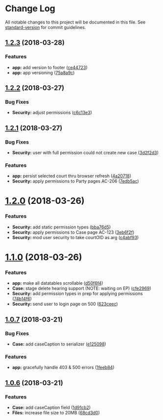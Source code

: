 # Change Log

All notable changes to this project will be documented in this file. See [standard-version](https://github.com/conventional-changelog/standard-version) for commit guidelines.

<a name="1.2.3"></a>
## [1.2.3](https://bitbucket.org/reurgency/ccms-fe2/compare/v1.2.2...v1.2.3) (2018-03-28)


### Features

* **app:** add version to footer ([ce44723](https://bitbucket.org/reurgency/ccms-fe2/commits/ce44723))
* **app:** app versioning ([75a8a9c](https://bitbucket.org/reurgency/ccms-fe2/commits/75a8a9c))



<a name="1.2.2"></a>
## [1.2.2](https://bitbucket.org/reurgency/ccms-fe2/compare/v1.2.1...v1.2.2) (2018-03-27)


### Bug Fixes

* **Security:** adjust permissions ([c6c13e3](https://bitbucket.org/reurgency/ccms-fe2/commits/c6c13e3))



<a name="1.2.1"></a>
## [1.2.1](https://bitbucket.org/reurgency/ccms-fe2/compare/v1.2.0...v1.2.1) (2018-03-27)


### Bug Fixes

* **Security:** user with full permission could not create new case ([3d2f2d3](https://bitbucket.org/reurgency/ccms-fe2/commits/3d2f2d3))


### Features

* **app:** persist selected court thru browser refresh ([4a20718](https://bitbucket.org/reurgency/ccms-fe2/commits/4a20718))
* **Security:** apply permissions to Party pages AC-206 ([7edb5ac](https://bitbucket.org/reurgency/ccms-fe2/commits/7edb5ac))



<a name="1.2.0"></a>
# [1.2.0](https://bitbucket.org/reurgency/ccms-fe2/compare/v1.1.0...v1.2.0) (2018-03-26)


### Features

* **Security:** add static permission types ([bba76d5](https://bitbucket.org/reurgency/ccms-fe2/commits/bba76d5))
* **Security:** apply permissions to Case page AC-123 ([3eb6f2f](https://bitbucket.org/reurgency/ccms-fe2/commits/3eb6f2f))
* **Security:** mod user security to take courtOID as arg ([c4abf93](https://bitbucket.org/reurgency/ccms-fe2/commits/c4abf93))



<a name="1.1.0"></a>
# [1.1.0](https://bitbucket.org/reurgency/ccms-fe2/compare/v1.0.7...v1.1.0) (2018-03-26)


### Features

* **app:** make all datatables scrollable ([d50f6f4](https://bitbucket.org/reurgency/ccms-fe2/commits/d50f6f4))
* **Case:** stage delete hearing support (NOTE: waiting on EP) ([cfe2969](https://bitbucket.org/reurgency/ccms-fe2/commits/cfe2969))
* **Security:** add permission types in prep for applying permissions ([74b14f6](https://bitbucket.org/reurgency/ccms-fe2/commits/74b14f6))
* **Security:** send user to login page on 500 ([623ceec](https://bitbucket.org/reurgency/ccms-fe2/commits/623ceec))



<a name="1.0.7"></a>
## [1.0.7](https://bitbucket.org/reurgency/ccms-fe2/compare/v1.1.0...v1.0.7) (2018-03-21)


### Bug Fixes

* **Case:** add caseCaption to serializer ([e125098](https://bitbucket.org/reurgency/ccms-fe2/commits/e125098))


### Features

* **app:** gracefully handle 403 & 500 errors ([1feeb84](https://bitbucket.org/reurgency/ccms-fe2/commits/1feeb84))



<a name="1.0.6"></a>
## [1.0.6](https://bitbucket.org/reurgency/ccms-fe2/compare/v1.1.0...v1.0.6) (2018-03-21)

### Features

* **Case:** add caseCaption field ([1d91cb2](https://bitbucket.org/reurgency/ccms-fe2/commits/1d91cb2))
* **Files:** increase file size to 20MB ([68cd3d0](https://bitbucket.org/reurgency/ccms-fe2/commits/68cd3d0))
